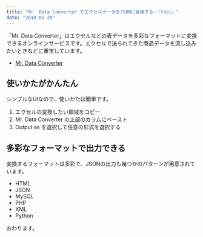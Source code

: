 ```yaml
---
title: "Mr. Data Converter でエクセルデータをJSONに変換する-『tool』"
date: "2018-01-20"
---
```


「Mr. Data Converter」はエクセルなどの表データを多彩なフォーマットに変換できるオンラインサービスです。エクセルで送られてきた商品データを流し込みたいときなどに重宝しています。

- [Mr. Data Converter](http://shancarter.github.io/mr-data-converter/)

## 使いかたがかんたん

シンプルなUIなので、使いかたは簡単です。

1. エクセルの変換したい領域をコピー
2. Mr. Data Converter の上部のカラムにペースト
3. Output as を選択して任意の形式を選択する

## 多彩なフォーマットで出力できる

変換するフォーマットは多彩で、JSONの出力も幾つかのパターンが用意されています。

- HTML
- JSON
- MySQL
- PHP
- XML
- Python

おわります。
